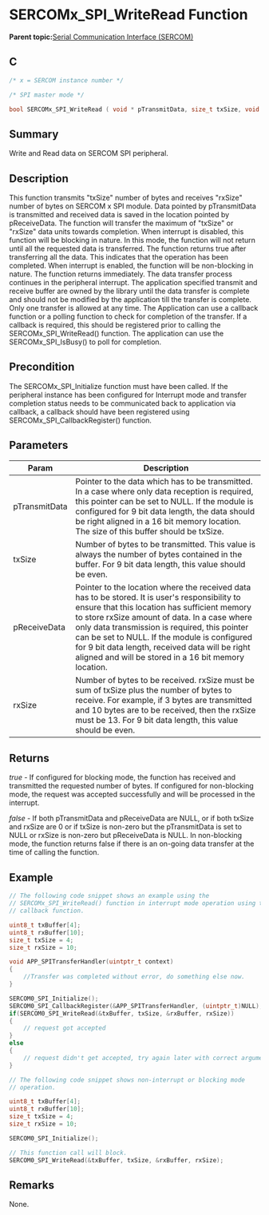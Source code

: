 # SERCOMx\_SPI\_WriteRead Function

**Parent topic:**[Serial Communication Interface \(SERCOM\)](GUID-76AE7205-E3EF-4EE6-AC28-5153E3565982.md)

## C

```c
/* x = SERCOM instance number */

/* SPI master mode */

bool SERCOMx_SPI_WriteRead ( void * pTransmitData, size_t txSize, void * pReceiveData, size_t rxSize)
```

## Summary

Write and Read data on SERCOM SPI peripheral.

## Description

This function transmits "txSize" number of bytes and receives "rxSize" number of bytes on SERCOM x SPI module. Data pointed by pTransmitData is transmitted and received data is saved in the location pointed by pReceiveData. The function will transfer the maximum of "txSize" or "rxSize" data units towards completion. When interrupt is disabled, this function will be blocking in nature. In this mode, the function will not return until all the requested data is transferred. The function returns true after transferring all the data. This indicates that the operation has been completed. When interrupt is enabled, the function will be non-blocking in nature. The function returns immediately. The data transfer process continues in the peripheral interrupt. The application specified transmit and receive buffer are owned by the library until the data transfer is complete and should not be modified by the application till the transfer is complete. Only one transfer is allowed at any time. The Application can use a callback function or a polling function to check for completion of the transfer. If a callback is required, this should be registered prior to calling the SERCOMx\_SPI\_WriteRead\(\) function. The application can use the SERCOMx\_SPI\_IsBusy\(\) to poll for completion.

## Precondition

The SERCOMx\_SPI\_Initialize function must have been called. If the peripheral instance has been configured for Interrupt mode and transfer completion status needs to be communicated back to application via callback, a callback should have been registered using SERCOMx\_SPI\_CallbackRegister\(\) function.

## Parameters

|Param|Description|
|-----|-----------|
|pTransmitData|Pointer to the data which has to be transmitted. In a case where only data reception is required, this pointer can be set to NULL. If the module is configured for 9 bit data length, the data should be right aligned in a 16 bit memory location. The size of this buffer should be txSize.|
|txSize|Number of bytes to be transmitted. This value is always the number of bytes contained in the buffer. For 9 bit data length, this value should be even.|
|pReceiveData|Pointer to the location where the received data has to be stored. It is user's responsibility to ensure that this location has sufficient memory to store rxSize amount of data. In a case where only data transmission is required, this pointer can be set to NULL. If the module is configured for 9 bit data length, received data will be right aligned and will be stored in a 16 bit memory location.|
|rxSize|Number of bytes to be received. rxSize must be sum of txSize plus the number of bytes to receive. For example, if 3 bytes are transmitted and 10 bytes are to be received, then the rxSize must be 13. For 9 bit data length, this value should be even.|

## Returns

*true* - If configured for blocking mode, the function has received and transmitted the requested number of bytes. If configured for non-blocking mode, the request was accepted successfully and will be processed in the interrupt.

*false* - If both pTransmitData and pReceiveData are NULL, or if both txSize and rxSize are 0 or if txSize is non-zero but the pTransmitData is set to NULL or rxSize is non-zero but pReceiveData is NULL. In non-blocking mode, the function returns false if there is an on-going data transfer at the time of calling the function.

## Example

```c
// The following code snippet shows an example using the
// SERCOMx_SPI_WriteRead() function in interrupt mode operation using the
// callback function.

uint8_t txBuffer[4];
uint8_t rxBuffer[10];
size_t txSize = 4;
size_t rxSize = 10;

void APP_SPITransferHandler(uintptr_t context)
{
    //Transfer was completed without error, do something else now.
}

SERCOM0_SPI_Initialize();
SERCOM0_SPI_CallbackRegister(&APP_SPITransferHandler, (uintptr_t)NULL);
if(SERCOM0_SPI_WriteRead(&txBuffer, txSize, &rxBuffer, rxSize))
{
    // request got accepted
}
else
{
    // request didn't get accepted, try again later with correct arguments
}
```

```c
// The following code snippet shows non-interrupt or blocking mode
// operation.

uint8_t txBuffer[4];
uint8_t rxBuffer[10];
size_t txSize = 4;
size_t rxSize = 10;

SERCOM0_SPI_Initialize();

// This function call will block.
SERCOM0_SPI_WriteRead(&txBuffer, txSize, &rxBuffer, rxSize);

```

## Remarks

None.

